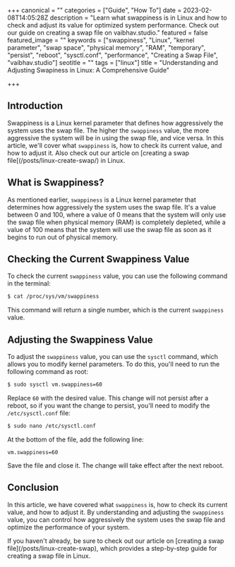 +++
canonical = ""
categories = ["Guide", "How To"]
date = 2023-02-08T14:05:28Z
description = "Learn what swappiness is in Linux and how to check and adjust its value for optimized system performance. Check out our guide on creating a swap file on vaibhav.studio."
featured = false
featured_image = ""
keywords = ["swappiness", "Linux", "kernel parameter", "swap space", "physical memory", "RAM", "temporary", "persist", "reboot", "sysctl.conf", "performance", "Creating a Swap File", "vaibhav.studio"]
seotitle = ""
tags = ["linux"]
title = "Understanding and Adjusting Swapiness in Linux: A Comprehensive Guide"

+++
## Introduction

Swappiness is a Linux kernel parameter that defines how aggressively the system uses the swap file. The higher the `swappiness` value, the more aggressive the system will be in using the swap file, and vice versa. In this article, we'll cover what `swappiness` is, how to check its current value, and how to adjust it. Also check out our article on \[creating a swap file\[(/posts/linux-create-swap/) in Linux.

## What is Swappiness?

As mentioned earlier, `swappiness` is a Linux kernel parameter that determines how aggressively the system uses the swap file. It's a value between 0 and 100, where a value of 0 means that the system will only use the swap file when physical memory (RAM) is completely depleted, while a value of 100 means that the system will use the swap file as soon as it begins to run out of physical memory.

## Checking the Current Swappiness Value

To check the current `swappiness` value, you can use the following command in the terminal:

```bash
$ cat /proc/sys/vm/swappiness
```

This command will return a single number, which is the current `swappiness` value.

## Adjusting the Swappiness Value

To adjust the `swappiness` value, you can use the `sysctl` command, which allows you to modify kernel parameters. To do this, you'll need to run the following command as root:

```bash
$ sudo sysctl vm.swappiness=60
```

Replace `60` with the desired value. This change will not persist after a reboot, so if you want the change to persist, you'll need to modify the `/etc/sysctl.conf` file:

```bash
$ sudo nano /etc/sysctl.conf
```

At the bottom of the file, add the following line:

    vm.swappiness=60

Save the file and close it. The change will take effect after the next reboot.

## Conclusion

In this article, we have covered what `swappiness` is, how to check its current value, and how to adjust it. By understanding and adjusting the `swappiness` value, you can control how aggressively the system uses the swap file and optimize the performance of your system.

If you haven't already, be sure to check out our article on \[creating a swap file\](/posts/linux-create-swap), which provides a step-by-step guide for creating a swap file in Linux.
